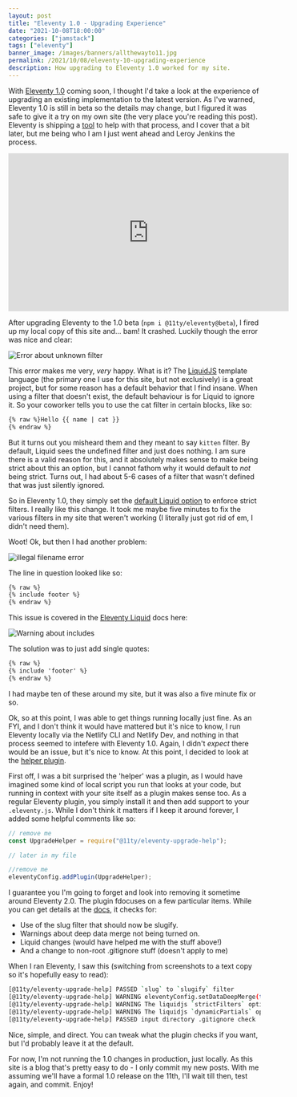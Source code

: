 ```yaml
---
layout: post
title: "Eleventy 1.0 - Upgrading Experience"
date: "2021-10-08T18:00:00"
categories: ["jamstack"]
tags: ["eleventy"]
banner_image: /images/banners/allthewayto11.jpg
permalink: /2021/10/08/eleventy-10-upgrading-experience
description: How upgrading to Eleventy 1.0 worked for my site.
---
```


With [Eleventy 1.0](https://www.11ty.dev/blog/eleventy-v1-beta/) coming soon, I thought I'd take a look at the experience of upgrading an existing implementation to the latest version. As I've warned, Eleventy 1.0 is still in beta so the details may change, but I figured it was safe to give it a try on my own site (the very place you're reading this post). Eleventy is shipping a [tool](https://github.com/11ty/eleventy-upgrade-help) to help with that process, and I cover that a bit later, but me being who I am I just went ahead and Leroy Jenkins the process.

<iframe width="560" height="315" src="https://www.youtube.com/embed/mLyOj_QD4a4" title="YouTube video player" frameborder="0" allow="accelerometer; autoplay; clipboard-write; encrypted-media; gyroscope; picture-in-picture" allowfullscreen></iframe>

After upgrading Eleventy to the 1.0 beta (`npm i @11ty/eleventy@beta`), I fired up my local copy of this site and... bam! It crashed. Luckily though the error was nice and clear:

<p>
<img data-src="https://static.raymondcamden.com/images/2021/10/upgrade1.jpg" alt="Error about unknown filter" class="lazyload imgborder imgcenter">
</p>

This error makes me very, *very* happy. What is it? The [LiquidJS](https://liquidjs.com/) template language (the primary one I use for this site, but not exclusively) is a great project, but for some reason has a default behavior that I find insane. When using a filter that doesn't exist, the default behaviour is for Liquid to ignore it. So your coworker tells you to use the cat filter in certain blocks, like so:

```html
{% raw %}Hello {{ name | cat }}
{% endraw %}
```

But it turns out you misheard them and they meant to say `kitten` filter. By default, Liquid sees the undefined filter and just does nothing. I am sure there is a valid reason for this, and it absolutely makes sense to make being strict about this an option, but I cannot fathom why it would default to *not* being strict. Turns out, I had about 5-6 cases of a filter that wasn't defined that was just silently ignored. 

So in Eleventy 1.0, they simply set the [default Liquid option](https://github.com/11ty/eleventy/issues/222) to enforce strict filters. I really like this change. It took me maybe five minutes to fix the various filters in my site that weren't working (I literally just got rid of em, I didn't need them). 

Woot! Ok, but then I had another problem: 

<p>
<img data-src="https://static.raymondcamden.com/images/2021/10/upgrade2.jpg" alt="illegal filename error" class="lazyload imgborder imgcenter">
</p>

The line in question looked like so:

```html
{% raw %}
{% include footer %}
{% endraw %}
```

This issue is covered in the [Eleventy Liquid](https://www.11ty.dev/docs/languages/liquid/) docs here:

<p>
<img data-src="https://static.raymondcamden.com/images/2021/10/upgrade3.jpg" alt="Warning about includes" class="lazyload imgborder imgcenter">
</p>

The solution was to just add single quotes:

```html
{% raw %}
{% include 'footer' %}
{% endraw %}
```

I had maybe ten of these around my site, but it was also a five minute fix or so.

Ok, so at this point, I was able to get things running locally just fine. As an FYI, and I don't think it would have mattered but it's nice to know, I run Eleventy locally via the Netlify CLI and Netlify Dev, and nothing in that process seemed to intefere with Eleventy 1.0. Again, I didn't *expect* there would be an issue, but it's nice to know. At this point, I decided to look at the [helper plugin](https://github.com/11ty/eleventy-upgrade-help). 

First off, I was a bit surprised the 'helper' was a plugin, as I would have imagined some kind of local script you run that looks at your code, but running in context with your site itself as a plugin makes sense too. As a regular Eleventy plugin, you simply install it and then add support to your `.eleventy.js`. While I don't think it matters if I keep it around forever, I added some helpful comments like so:

```js
// remove me
const UpgradeHelper = require("@11ty/eleventy-upgrade-help");

// later in my file

//remove me
eleventyConfig.addPlugin(UpgradeHelper);
```

I guarantee you I'm going to forget and look into removing it sometime around Eleventy 2.0. The plugin fdocuses on a few particular items. While you can get details at the [docs](https://github.com/11ty/eleventy-upgrade-help), it checks for:

* Use of the slug filter that should now be slugify.
* Warnings about deep data merge not being turned on.
* Liquid changes (would have helped me with the stuff above!)
* And a change to non-root .gitignore stuff (doesn't apply to me)

When I ran Eleventy, I saw this (switching from screenshots to a text copy so it's hopefully easy to read):

```bash
[@11ty/eleventy-upgrade-help] PASSED `slug` to `slugify` filter
[@11ty/eleventy-upgrade-help] WARNING eleventyConfig.setDataDeepMerge(true) is the new 1.0 default. Revert with eleventyConfig.setDataDeepMerge(false);
[@11ty/eleventy-upgrade-help] WARNING The liquidjs `strictFilters` option default (in Eleventy) changed from false to true. Revert with `eleventyConfig.setLiquidOptions({ strictFilters: false })`.
[@11ty/eleventy-upgrade-help] WARNING The liquidjs `dynamicPartials` option default changed from false to true. Functionally this means `include` statements require quotes now. Revert with `eleventyConfig.setLiquidOptions({ dynamicPartials: false })`.
[@11ty/eleventy-upgrade-help] PASSED input directory .gitignore check
```

Nice, simple, and direct. You can tweak what the plugin checks if you want, but I'd probably leave it at the default.

For now, I'm not running the 1.0 changes in production, just locally. As this site is a blog that's pretty easy to do - I only commit my new posts. With me assuming we'll have a formal 1.0 release on the 11th, I'll wait till then, test again, and commit. Enjoy!

